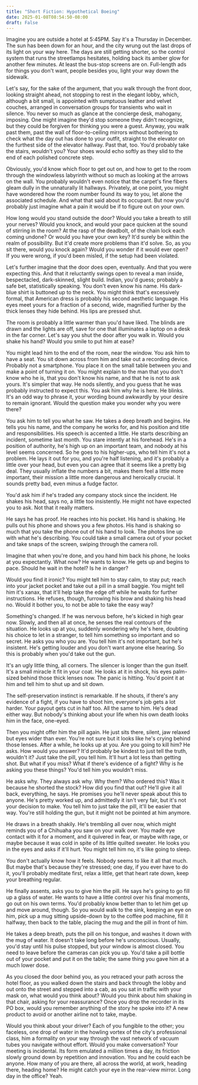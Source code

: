 ```yaml
---
title: "Short Fiction: Hypothetical Boeing"
date: 2025-01-08T08:54:50-08:00
draft: False
---
```



Imagine you are outside a hotel at 5:45PM. Say it's a Thursday in December. The sun has been down for an hour, and the city wrung out the last drops of its light on your way here. The days are still getting shorter, so the control system that runs the streetlamps hesitates, holding back its amber glow for another few minutes. At least the bus-stop screens are on. Full-length ads for things you don't want, people besides you, light your way down the sidewalk.  

Let's say, for the sake of the argument, that you walk through the front door, looking straight ahead, not stopping to rest in the elegant lobby, which, although a bit small, is appointed with sumptuous leather and velvet couches, arranged in conversation groups for transients who wait in silence. You never so much as glance at the concierge desk, mahogany, imposing. One might imagine they'd stop someone they didn't recognize, but they could be forgiven for thinking you were a guest. Anyway, you walk past them, past the wall of floor-to-ceiling mirrors without bothering to check what the day out has done to your outfit, straight to the elevator on the furthest side of the elevator hallway. Past that, too. You'd probably take the stairs, wouldn't you? Your shoes would echo softly as they slid to the end of each polished concrete step.

Obviously, you'd know which floor to get out on, and how to get to the room through the windowless labyrinth without so much as looking at the arrows on the wall. You probably wouldn't even notice that the carpet's fine fibers gleam dully in the unnaturally lit hallways. Privately, at one point, you might have wondered how the room number found its way to you, let alone the associated schedule. And what that said about its occupant. But now you'd probably just imagine what a pain it would be if to figure out on your own.  

How long would you stand outside the door? Would you take a breath to still your nerves? Would you knock, and would your pace quicken at the sound of stirring in the room? At the rasp of the deadbolt, of the chain lock each coming undone? Or would you have your own key? It'd surely be within the realm of possibility. But it'd create more problems than it'd solve. So, as you sit there, would you knock again? Would you wonder if it would ever open? If you were wrong, if you'd been misled, if the setup had been violated. 

Let's further imagine that the door does open, eventually. And that you were expecting this. And that it reluctantly swings open to reveal a man inside, bespectacled, dark-skinned, slight build. Indian, you'd guess; probably a safe bet, statistically speaking. You don't even know his name. His dark-blue shirt is buttoned up to the neck. You might think that's excessively formal, that American dress is probably his second aesthetic language. His eyes meet yours for a fraction of a second, wide, magnified further by the thick lenses they hide behind. His lips are pressed shut. 

The room is probably a little warmer than you'd have liked. The blinds are drawn and the lights are off, save for one that illuminates a laptop on a desk in the far corner. Let's say you shut the door after you walk in. Would you shake his hand? Would you smile to put him at ease? 

You might lead him to the end of the room, near the window. You ask him to have a seat. You sit down across from him and take out a recording device. Probably not a smartphone. You place it on the small table between you and make a point of turning it on. You might explain to the man that you don't know who he is, that you don't know his name, and that he is not to ask yours. It's simpler that way. He nods silently, and you guess that he was probably instructed to expect this. You ask him why he is here. He blinks. It's an odd way to phrase it, your wording bound awkwardly by your desire to remain ignorant. Would the question make you wonder why you were there? 

You ask him to tell you what he saw. He takes a deep breath and begins. He tells you his name, and the company he works for, and his position and title and responsibilities. His speech is accented a little. He starts describing an incident, sometime last month. You stare intently at his forehead. He's in a position of authority, he's high up on an important team, and nobody at his level seems concerned. So he goes to his higher-ups, who tell him it's not a problem. He lays it out for you, and you're half listening, and it's probably a little over your head, but even you can agree that it seems like a pretty big deal. They usually inflate the numbers a bit, makes them feel a little more important, their mission a little more dangerous and heroically crucial. It sounds pretty bad, even minus a fudge factor. 

You'd ask him if he's traded any company stock since the incident. He shakes his head, says no, a little too insistently. He might not have expected you to ask. Not that it really matters.  

He says he has proof. He reaches into his pocket. His hand is shaking. He pulls out his phone and shows you a few photos. His hand is shaking so much that you take the phone out of his hand to look. The photos line up with what he's describing. You could take a small camera out of your pocket and take snaps of the screen, swiping through the camera roll. 

Imagine that when you're done, and you hand him back his phone, he looks at you expectantly. What now? He wants to know. He gets up and begins to pace. Should he wait in the hotel? Is he in danger? 

Would you find it ironic? You might tell him to stay calm, to stay put; reach into your jacket pocket and take out a pill in a small baggie. You might tell him it's xanax, that it'll help take the edge off while he waits for further instructions. He refuses, though, furrowing his brow and shaking his head no. Would it bother you, to not be able to take the easy way? 

Something's changed. If he was nervous before, he's kicked in high gear now. Slowly, and then all at once, he senses the real contours of the situation. He looks up at you, suddenly wondering why he's here, doubting his choice to let in a stranger, to tell him something so important and so secret. He asks you who you are. You tell him it's not important, but he's insistent. He's getting louder and you don't want anyone else hearing. So this is probably when you'd take out the gun.

It's an ugly little thing, all corners. The silencer is longer than the gun itself. It's a small miracle it fit in your coat. He looks at it in shock, his eyes palm-sized behind those thick lenses now. The panic is hitting. You'd point it at him and tell him to shut up and sit down.

The self-preservation instinct is remarkable. If he shouts, if there's any evidence of a fight, if you have to shoot him, everyone's job gets a lot harder. Your payout gets cut in half too. All the same to him. He's dead either way. But nobody's thinking about your life when his own death looks him in the face, one-eyed. 

Then you might offer him the pill again. He just sits there, silent, jaw relaxed but eyes wider than ever. You're not sure but it looks like he's crying behind those lenses. After a while, he looks up at you. Are you going to kill him? He asks. How would you answer? It'd probably be kindest to just tell the truth, wouldn't it? Just take the pill, you tell him. It'll hurt a lot less than getting shot. But what if you miss? What if there's evidence of a fight? Why is he asking you these things? You'd tell him you wouldn't miss.

He asks why. They always ask why. Why them? Who ordered this? Was it because he shorted the stock? How did you find that out? He'll give it all back, everything, he says. He promises you he'll never speak about this to anyone. He's pretty worked up, and admittedly it isn't very fair, but it's not your decision to make. You tell him to just take the pill, it'll be easier that way. You're still holding the gun, but it might not be pointed at him anymore. 

He draws in a breath shakily. He's trembling all over now, which might reminds you of a Chihuaha you saw on your walk over. You made eye contact with it for a moment, and it quivered in fear, or maybe with rage, or maybe because it was cold in spite of its little quilted sweater. He looks you in the eyes and asks if it'll hurt. You might tell him no, it's like going to sleep.  

You don't actually know how it feels. Nobody seems to like it all that much. But maybe that's because they're stressed; one day, if you ever have to do it, you'll probably meditate first, relax a little, get that heart rate down, keep your breathing regular. 

He finally assents, asks you to give him the pill. He says he's going to go fill up a glass of water. He wants to have a little control over his final moments, go out on his own terms. You'd probably know better than to let him get up and move around, though. So you would walk to the sink, keeping an eye on him, pick up a mug sitting upside-down by to the coffee pod machine, fill it halfway, then back to the table, placing the mug and the pill in front of him. 

He takes a deep breath, puts the pill on his tongue, and washes it down with the mug of water. It doesn't take long before he's unconscious. Usually, you'd stay until his pulse stopped, but your window is almost closed. You need to leave before the cameras can pick you up. You'd take a pill bottle out of your pocket and put it on the table; the same thing you gave him at a much lower dose. 

As you closed the door behind you, as you retraced your path across the hotel floor, as you walked down the stairs and back through the lobby and out onto the street and stepped into a cab, as you sat in traffic with your mask on, what would you think about? Would you think about him shaking in that chair, asking for your reassurance? Once you drop the recorder in its PO box, would you remember anything of the story he spoke into it? A new product to avoid or another airline not to take, maybe. 

Would you think about your driver? Each of you fungible to the other; you faceless, one drop of water in the howling vortex of the city's professional class, him a formality on your way through the vast network of vacuum tubes you navigate without effort. Would you make conversation? Your meeting is incidental. Its form emulated a million times a day, its friction slowly ground down by repetition and innovation. You and he could each be anyone. How many of you are there, all across the world, at work, heading there, heading home? He might catch your eye in the rear-view mirror. Long day in the office? Yeah. 

